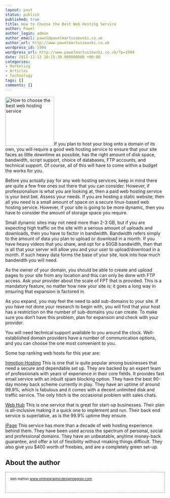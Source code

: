 ```yaml
---
layout: post
status: publish
published: true
title: How to Choose the Best Web Hosting Service
author: Pawel
author_login: admin
author_email: pawel@pawelmartuszewski.co.uk
author_url: http://www.pawelmartuszewski.co.uk
wordpress_id: 1994
wordpress_url: http://www.pawelmartuszewski.co.uk/?p=1994
date: 2011-11-12 20:15:30.000000000 +00:00
categories:
- Marketing
- Articles
- Technology
tags: []
comments: []
---
```

<img width="154" height="154" class="fl_lft thumb m_b_20" title="How to choose the best web hosting service" alt="How to choose the best web hosting service" src="http://www.pawelmartuszewski.co.uk/wp-content/uploads/webhosting.png">If you plan to host your blog onto a domain of its own, you will require a good web hosting service to ensure that your site faces as little downtime as possible, has the right amount of disk space, bandwidth, script support, choice of databases, FTP accounts, and technical support. Of course, all of this will have to come within a budget the works for you. 

<div class="dev"><div class="dev_in"></div></div>

Before you actually pay for any web hosting services, keep in mind there are quite a few free ones out there that you can consider. However, if professionalism is what you are looking at, then a paid web hosting service is your best bet. Assess your needs. If you are hosting a static website, then all you need is a small amount of space on a secure linux-based web hosting service. However, if your site is going to be more dynamic, then you have to consider the amount of storage space you require. 

Small dynamic sites may not need more than 2-3 GB, but if you are expecting high traffic on the site with a serious amount of uploads and downloads, then you have to factor in bandwidth. Bandwidth refers simply to the amount of data you plan to upload or download in a month. If you have heavy videos that you share, and opt for a 50GB bandwidth, then that is all that your server will allow you and your user to upload/download in a month. If such heavy data forms the base of your site, look into how much bandwidth you will need. 

<div class="dev"><div class="dev_in"></div></div>

As the owner of your domain, you should be able to create and upload pages to your site from any location and this can only be done with FTP access. Ask your provider about the scale of FPT that is provided. This is a mandatory feature, no matter how new your site is; it goes a long way in ensuring that expansion is factored in. 

As you expand, you may feel the need to add sub-domains to your site. If you have not done your research to begin with, you will find that your host has a restriction on the number of sub-domains you can create. To make sure you don’t have this problem, plan for expansion and check with your provider. 

You will need technical support available to you around the clock. Well-established domain providers have a number of communication options, and you can choose the one most convenient to you. 

<div class="dev"><div class="dev_in"></div></div>

Some top ranking web hosts for this year are:

<a href="http://www.inmotionhosting.com/">Inmotion Hosting</a>
This is one that is quite popular among businesses that need a secure and dependable set up. They are backed by an expert team of professionals with years of experience in their core fields. It provides fast email service with an inbuilt spam blocking option. They have the best 90-day money back scheme currently in play. They have an uptime of around 99.9%, which is fabulous and it comes with a decent unlimited disk and traffic service. The only hitch is the occasional problem with sales chats. 

<a href="http://www.webhostinghub.com/">Web Hub</a>
This is one service that is great for start-up businesses. Their plan is all-inclusive making it a quick one to implement and run. Their back end service is superlative, as is the 99.9% uptime they ensure.

<a href="http://www.ipage.com/ipage/index.html">iPage</a>
This service has more than a decade of web hosting experience behind them. They have been used across the spectrum of personal, social and professional domains. They have an unbeatable, anytime money-back guarantee, and offer a lot of flexibility without rmaking things difficult. They also give you $400 worth of freebies, and are a completely green set-up.

<h2>About the author</h2>
<div class="dev"><div class="dev_in"></div></div>
<div class="published" style="font-size:11px;border: 1px dashed rgb(133, 133, 133); padding: 10px 15px; line-height: 22px;"><span class="b">Ken Hattori</span> <a href="http://www.onlinegraphicdesigndegree.com/">www.onlinegraphicdesigndegree.com</a>
<div class="cl">&nbsp;</div>
</div>
